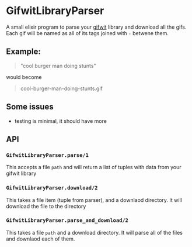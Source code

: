 # GifwitLibraryParser

A small elixir program to parse your [gifwit](http://gifwit.com) library and download all the gifs. Each gif will be named as all of its tags joined with `-` betwene them.

## Example:

>"cool burger man doing stunts"

would become

> cool-burger-man-doing-stunts.gif


## Some issues
* testing is minimal, it should have more


## API

### `GifwitLibraryParser.parse/1`
This accepts a file `path` and will return a list of tuples with data from your gifwit library

### `GifwitLibraryParser.download/2`
This takes a file item (tuple from parser), and a downlaod directory. It will download the file to the directory

### `GifwitLibraryParser.parse_and_download/2`
This takes a file `path` and a download directory. It will parse all of the files and downlaod each of them.
